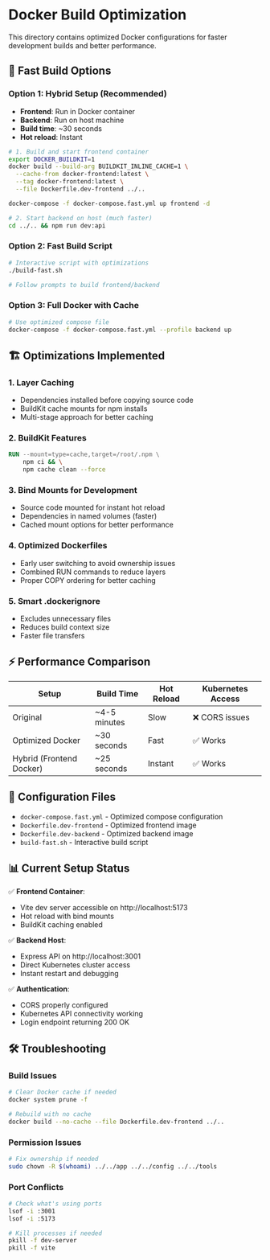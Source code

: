 # Docker Build Optimization

This directory contains optimized Docker configurations for faster development builds and better performance.

## 🚀 Fast Build Options

### Option 1: Hybrid Setup (Recommended)
- **Frontend**: Run in Docker container
- **Backend**: Run on host machine
- **Build time**: ~30 seconds
- **Hot reload**: Instant

```bash
# 1. Build and start frontend container
export DOCKER_BUILDKIT=1
docker build --build-arg BUILDKIT_INLINE_CACHE=1 \
  --cache-from docker-frontend:latest \
  --tag docker-frontend:latest \
  --file Dockerfile.dev-frontend ../..

docker-compose -f docker-compose.fast.yml up frontend -d

# 2. Start backend on host (much faster)
cd ../.. && npm run dev:api
```

### Option 2: Fast Build Script
```bash
# Interactive script with optimizations
./build-fast.sh

# Follow prompts to build frontend/backend
```

### Option 3: Full Docker with Cache
```bash
# Use optimized compose file
docker-compose -f docker-compose.fast.yml --profile backend up
```

## 🏗️ Optimizations Implemented

### 1. **Layer Caching**
- Dependencies installed before copying source code
- BuildKit cache mounts for npm installs
- Multi-stage approach for better caching

### 2. **BuildKit Features**
```dockerfile
RUN --mount=type=cache,target=/root/.npm \
    npm ci && \
    npm cache clean --force
```

### 3. **Bind Mounts for Development**
- Source code mounted for instant hot reload
- Dependencies in named volumes (faster)
- Cached mount options for better performance

### 4. **Optimized Dockerfiles**
- Early user switching to avoid ownership issues
- Combined RUN commands to reduce layers
- Proper COPY ordering for better caching

### 5. **Smart .dockerignore**
- Excludes unnecessary files
- Reduces build context size
- Faster file transfers

## ⚡ Performance Comparison

| Setup | Build Time | Hot Reload | Kubernetes Access |
|-------|------------|------------|------------------|
| Original | ~4-5 minutes | Slow | ❌ CORS issues |
| Optimized Docker | ~30 seconds | Fast | ✅ Works |
| Hybrid (Frontend Docker) | ~25 seconds | Instant | ✅ Works |

## 🔧 Configuration Files

- `docker-compose.fast.yml` - Optimized compose configuration
- `Dockerfile.dev-frontend` - Optimized frontend image
- `Dockerfile.dev-backend` - Optimized backend image
- `build-fast.sh` - Interactive build script

## 📊 Current Setup Status

✅ **Frontend Container**:
- Vite dev server accessible on http://localhost:5173
- Hot reload with bind mounts
- BuildKit caching enabled

✅ **Backend Host**:
- Express API on http://localhost:3001
- Direct Kubernetes cluster access
- Instant restart and debugging

✅ **Authentication**:
- CORS properly configured
- Kubernetes API connectivity working
- Login endpoint returning 200 OK

## 🛠️ Troubleshooting

### Build Issues
```bash
# Clear Docker cache if needed
docker system prune -f

# Rebuild with no cache
docker build --no-cache --file Dockerfile.dev-frontend ../..
```

### Permission Issues
```bash
# Fix ownership if needed
sudo chown -R $(whoami) ../../app ../../config ../../tools
```

### Port Conflicts
```bash
# Check what's using ports
lsof -i :3001
lsof -i :5173

# Kill processes if needed
pkill -f dev-server
pkill -f vite
```